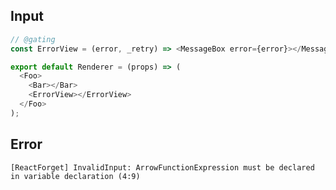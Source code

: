 
## Input

```javascript
// @gating
const ErrorView = (error, _retry) => <MessageBox error={error}></MessageBox>;

export default Renderer = (props) => (
  <Foo>
    <Bar></Bar>
    <ErrorView></ErrorView>
  </Foo>
);

```


## Error

```
[ReactForget] InvalidInput: ArrowFunctionExpression must be declared in variable declaration (4:9)
```
          
      